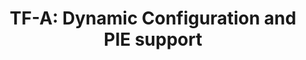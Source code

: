 ---
categories:
- bkk19
description: This is a presentation on Dynamic Configuration and the associated Position
  Independent Executable Support (PIE) in Trusted Firmware-A (TF-A).<br /><br />SFO17
  had a BoF session (by Dan Handley) to discuss the implementation plan for dynamic
  configuration in firmware. General agreement was that this is a good feature to
  do and some of the envisaged use-cases were:&nbsp;<br />* Dynamic config of secure
  firmware features<br />* Dynamic firmware config using hardware configuration, security
  policies<br />* Modification of hardware configuration as seen by other software<br
  />* Centralized static firmware configuration etc<br /><br />The presentation will
  focus on the implementation of dynamic configuration and how it can be utilized
  by TF-A partners. Some illustrations wherein ARM platforms dynamically configure
  the firmware for functionality and memory savings will also be provided.<br /><br
  />Position Independent Executable (PIE) support for TF-A has been a long pending
  request from TF-A partners. The presentation will describe the technical details
  on how this feature was implemented in AArch64 version of TF-A. It will also cover
  some limitations of the implemented `dynamic relocation fixup` code.
image:
  featured: 'true'
  path: /assets/images/featured-images/bkk19/BKK19-513.png
session_attendee_num: '24'
session_id: BKK19-513
session_room: 'Keynote Room (World Ballroom BC) '
session_slot:
  end_time: '2019-04-05 11:55:00'
  start_time: '2019-04-05 11:30:00'
session_speakers:
- speaker_bio: ''
  speaker_company: Arm
  speaker_image: /assets/images/speakers/bkk19/soby-mathew.jpg
  speaker_location: Cambridge
  speaker_name: Soby Mathew
  speaker_position: Tech Lead Trusted Firmware-A
  speaker_username: soby.mathew
session_track: Security
tag: session
tags:
- Boot Architecture
title: 'TF-A: Dynamic Configuration and PIE support'
---